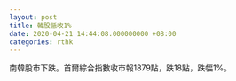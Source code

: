 ```yaml
---
layout: post
title: 韓股低收1%
date: 2020-04-21 14:44:08.000000000 +08:00
categories: rthk
---
```


南韓股市下跌。首爾綜合指數收市報1879點，跌18點，跌幅1%。
